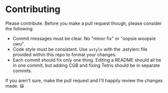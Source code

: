 # Contributing

Please contribute. Before you make a pull request though, please consider the
following:

- Commit messages must be clear. No "minor fix" or "oopsie woopsie uwu".
- Code style must be consistent. Use `astyle` with the .astylerc file provided
  within this repo to format your changes.
- Each commit should fix only one thing. Editing a README should all be in one
  commit, but adding CGB and fixing Tetris should be in separate commits.

If you aren't sure, make the pull request and I'll happily review the changes
made. :smiley:
